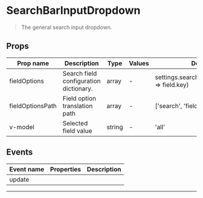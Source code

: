 # SearchBarInputDropdown

> The general search input dropdown.

## Props

| Prop name        | Description                            | Type   | Values | Default                                            |
| ---------------- | -------------------------------------- | ------ | ------ | -------------------------------------------------- |
| fieldOptions     | Search field configuration dictionary. | array  | -      | settings.searchFields.map((field) =&gt; field.key) |
| fieldOptionsPath | Field option translation path          | array  | -      | ['search', 'field']                                |
| v-model          | Selected field value                   | string | -      | 'all'                                              |

## Events

| Event name | Properties | Description |
| ---------- | ---------- | ----------- |
| update     |            |

---
